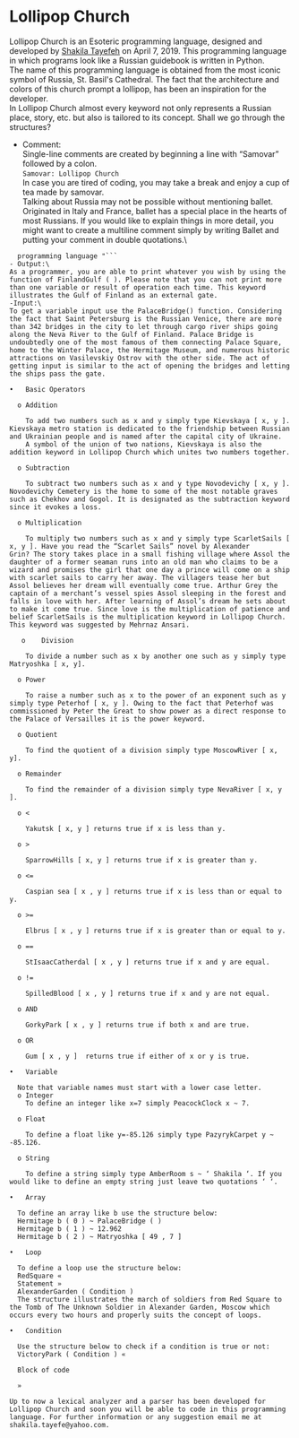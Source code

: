 # Lollipop Church
Lollipop Church is an Esoteric programming language, designed and developed by [Shakila Tayefeh](https://github.com/shakil-t) on April 7, 2019. This programming language in which programs look like a Russian guidebook is written in Python.\
The name of this programming language is obtained from the most iconic symbol of Russia, St. Basil's Cathedral. The fact that the architecture and colors of this church prompt a lollipop, has been an inspiration for the developer.\
In Lollipop Church almost every keyword not only represents a Russian place, story, etc. but also is tailored to its concept. Shall we go through the structures?
- Comment:\
Single-line comments are created by beginning a line with “Samovar” followed by a colon.\
```Samovar: Lollipop Church```\
In case you are tired of coding, you may take a break and enjoy a cup of tea made by samovar.\
Talking about Russia may not be possible without mentioning ballet. Originated in Italy and France, ballet has a special place in the hearts of most Russians. If you would like to explain things in more detail, you might want to create a multiline comment simply by writing Ballet and putting your comment in double quotations.\
```Ballet " Lollipop Church is an Esoteric
  programming language "```
- Output:\
As a programmer, you are able to print whatever you wish by using the function of FinlandGulf ( ). Please note that you can not print more than one variable or result of operation each time. This keyword illustrates the Gulf of Finland as an external gate.
-Input:\
To get a variable input use the PalaceBridge() function. Considering the fact that Saint Petersburg is the Russian Venice, there are more than 342 bridges in the city to let through cargo river ships going along the Neva River to the Gulf of Finland. Palace Bridge is undoubtedly one of the most famous of them connecting Palace Square, home to the Winter Palace, the Hermitage Museum, and numerous historic attractions on Vasilevskiy Ostrov with the other side. The act of getting input is similar to the act of opening the bridges and letting the ships pass the gate.

•	Basic Operators

  o	Addition
  
    To add two numbers such as x and y simply type Kievskaya [ x, y ]. Kievskaya metro station is dedicated to the friendship between Russian and Ukrainian people and is named after the capital city of Ukraine.
    A symbol of the union of two nations, Kievskaya is also the addition keyword in Lollipop Church which unites two numbers together.

  o	Subtraction
  
    To subtract two numbers such as x and y type Novodevichy [ x, y ]. Novodevichy Cemetery is the home to some of the most notable graves such as Chekhov and Gogol. It is designated as the subtraction keyword since it evokes a loss.

  o	Multiplication
  
    To multiply two numbers such as x and y simply type ScarletSails [ x, y ]. Have you read the “Scarlet Sails” novel by Alexander         Grin? The story takes place in a small fishing village where Assol the daughter of a former seaman runs into an old man who claims to be a wizard and promises the girl that one day a prince will come on a ship with scarlet sails to carry her away. The villagers tease her but Assol believes her dream will eventually come true. Arthur Grey the captain of a merchant’s vessel spies Assol sleeping in the forest and falls in love with her. After learning of Assol’s dream he sets about to make it come true. Since love is the multiplication of patience and belief ScarletSails is the multiplication keyword in Lollipop Church. This keyword was suggested by Mehrnaz Ansari. 

   o	Division 
   
    To divide a number such as x by another one such as y simply type Matryoshka [ x, y].

  o	Power
  
    To raise a number such as x to the power of an exponent such as y simply type Peterhof [ x, y ]. Owing to the fact that Peterhof was commissioned by Peter the Great to show power as a direct response to the Palace of Versailles it is the power keyword.

  o	Quotient
  
    To find the quotient of a division simply type MoscowRiver [ x, y].

  o	Remainder
  
    To find the remainder of a division simply type NevaRiver [ x, y ].

  o	<
  
    Yakutsk [ x, y ] returns true if x is less than y.

  o	>
  
    SparrowHills [ x, y ] returns true if x is greater than y.

  o	<=
  
    Caspian sea [ x , y ] returns true if x is less than or equal to y.

  o	>=
  
    Elbrus [ x , y ] returns true if x is greater than or equal to y.

  o	==
  
    StIsaacCatherdal [ x , y ] returns true if x and y are equal. 

  o	!=
  
    SpilledBlood [ x , y ] returns true if x and y are not equal.

  o	AND
  
    GorkyPark [ x , y ] returns true if both x and are true.

  o	OR
  
    Gum [ x , y ]  returns true if either of x or y is true.

•	Variable

  Note that variable names must start with a lower case letter.
  o	Integer
    To define an integer like x=7 simply PeacockClock x ~ 7.

  o	Float
  
    To define a float like y=-85.126 simply type PazyrykCarpet y ~ -85.126.

  o	String 
  
    To define a string simply type AmberRoom s ~ ‘ Shakila ‘. If you would like to define an empty string just leave two quotations ‘ ‘.

•	Array 

  To define an array like b use the structure below:
  Hermitage b ( 0 ) ~ PalaceBridge ( )
  Hermitage b ( 1 ) ~ 12.962
  Hermitage b ( 2 ) ~ Matryoshka [ 49 , 7 ]

•	Loop

  To define a loop use the structure below:
  RedSquare « 
  Statement »
  AlexanderGarden ( Condition )
  The structure illustrates the march of soldiers from Red Square to the Tomb of The Unknown Soldier in Alexander Garden, Moscow which occurs every two hours and properly suits the concept of loops.

•	Condition

  Use the structure below to check if a condition is true or not:
  VictoryPark ( Condition ) «

  Block of code

  »

Up to now a lexical analyzer and a parser has been developed for Lollipop Church and soon you will be able to code in this programming language. For further information or any suggestion email me at shakila.tayefe@yahoo.com.

